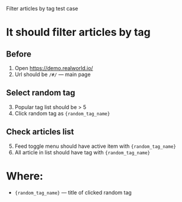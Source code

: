 Filter articles by tag test case

# It should filter articles by tag

## Before

1. Open https://demo.realworld.io/
2. Url should be `/#/` — main page

## Select random tag

3. Popular tag list should be > 5
4. Click random tag as `{random_tag_name}`

## Check articles list

5. Feed toggle menu should have active item with `{random_tag_name}`
6. All article in list should have tag with `{random_tag_name}`

# Where:

* `{random_tag_name}` — title of clicked random tag